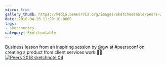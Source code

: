 ```yaml
---
micro: true
gallery_thumb: https://media.bennorris.org/images/sketchnotable/peers-2018/peers-2018-sketchnote-04.jpg
date: 2018-04-26 11:20:10-0600
tags:
- sketchnotes
category: Sketchnotable
---
```


Business lesson from an inspiring session by @gw at #peersconf on creating a product from client services work ✍🏼 [![Peers 2018 sketchnote 04](https://media.bennorris.org/images/sketchnotable/peers-2018/peers-2018-sketchnote-04.jpg)](https://media.bennorris.org/images/sketchnotable/peers-2018/peers-2018-sketchnote-04.jpg)